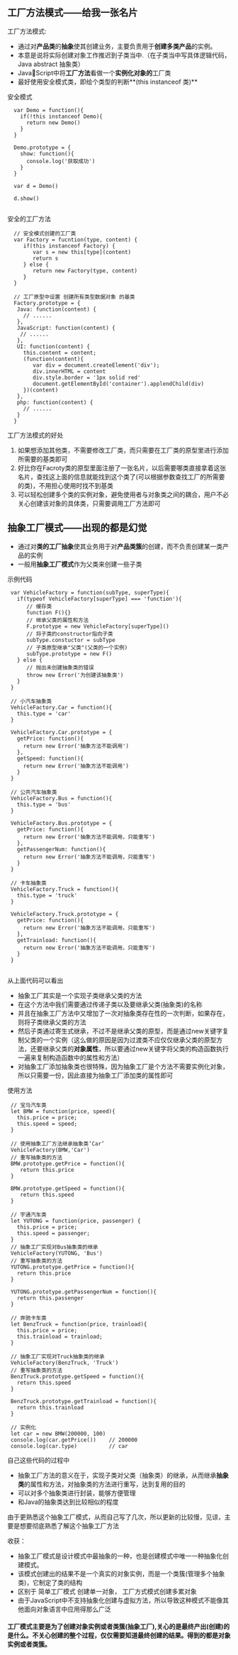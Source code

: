 ## 工厂方法模式——给我一张名片
工厂方法模式: 

* 通过对**产品类**的**抽象**使其创建业务，主要负责用于**创建多类产品**的实例。  
* 本意是说将实际创建对象工作推迟到子类当中.（在子类当中写具体逻辑代码，Java abstract 抽象类）
* JavaScript中将**工厂方法**看做一个**实例化对象的**工厂类
* 最好使用安全模式类，即给个类型的判断**(this instanceof 类)**

安全模式

```
  var Demo = function(){
    if(!this instanceof Demo){
      return new Demo()
    }
  }
  
  Demo.prototype = {
    show: function(){
      console.log('获取成功')
    }
  }
  
  var d = Demo()
  
  d.show()
  
```

安全的工厂方法

```
  // 安全模式创建的工厂类
  var Factory = fucntion(type, content) {
     if(this instanceof Factory) {
        var s = new this[type](content)
        return s
     } else {
        return new Factory(type, content)
     }
  }
  
  // 工厂原型中设置 创建所有类型数据对象 的基类
  Factory.prototype = {
   Java: function(content) {
     // ......
   },
   JavaScript: function(content) {
    // ......
   },
   UI: function(content) {
     this.content = content;
     (function(content){
        var div = document.createElement('div');
        div.innerHTML = content
        div.style.border = '1px solid red'
        document.getElementById('container').applendChild(div)
     })(content)
   },
   php: function(content) {
     // ......
   }
  }

```
工厂方法模式的好处

1. 如果想添加其他类，不需要修改工厂类，而只需要在工厂类的原型里进行添加所需要的基类即可
2. 好比你在Facroty类的原型里面注册了一张名片，以后需要哪类直接拿着这张名片，查找这上面的信息就能找到这个类了(可以根据参数查找工厂的所需要的类)，不用担心使用时找不到基类
3. 可以轻松创建多个类的实例对象，避免使用者与对象类之间的耦合，用户不必关心创建该对象的具体类，只需要调用工厂方法即可

## 抽象工厂模式——出现的都是幻觉

* 通过对**类的工厂抽象**使其业务用于对**产品类簇**的创建，而不负责创建某一类产品的实例
* 一般用**抽象工厂模式**作为父类来创建一些子类

示例代码

```
 var VehicleFactory = function(subType, superType){
   if(typeof VehicleFactory[superType] === 'function'){
      // 缓存类
      function F(){}
      // 继承父类的属性和方法
      F.prototype = new VehicleFactory[superType]()
      // 将子类的constructor指向子类
      subType.constuctor = subType
      // 子类原型继承"父类"(父类的一个实例)
      subType.prototype = new F()
   } else {
      // 抛出未创建抽象类的错误
      throw new Error('为创建该抽象类')
   }
 }
 
 // 小汽车抽象类
 VehicleFactory.Car = function(){
   this.type = 'car' 
 }
 
 VehicleFactory.Car.prototype = {
   getPrice: function(){
     return new Error('抽象方法不能调用')
   },
   getSpeed: function(){
     return new Error('抽象方法不能调用')
   }
 }
 
 // 公共汽车抽象类
 VehicleFactory.Bus = function(){
   this.type = 'bus'
 }
 
 VehicleFactory.Bus.prototype = {
   getPrice: function(){
     return new Error('抽象方法不能调用，只能重写')
   },
   getPassengerNum: function(){
     return new Error('抽象方法不能调用，只能重写')
   }
 }
 
 // 卡车抽象类
 VehicleFactory.Truck = function(){
   this.type = 'truck'
 }
 
 VehicleFactory.Truck.prototype = {
   getPrice: function(){
     return new Error('抽象方法不能调用，只能重写')
   },
   getTrainload: function(){
     return new Error('抽象方法不能调用，只能重写')
   }
 }
  
```

从上面代码可以看出

* 抽象工厂其实是一个实现子类继承父类的方法
* 在这个方法中我们需要通过传递子类以及要继承父类(抽象类)的名称
* 并且在抽象工厂方法中又增加了一次对抽象类存在性的一次判断，如果存在，则将子类继承父类的方法
* 然后子类通过寄生式继承，不过不是继承父类的原型，而是通过new关键字复制父类的一个实例（这么做的原因是因为过渡类不应仅仅继承父类的原型方法，还要继承父类的**对象属性**，所以要通过new关键字将父类的构造函数执行一遍来复制构造函数中的属性和方法）
* 对抽象工厂添加抽象类也很特殊，因为抽象工厂是个方法不需要实例化对象，所以只需要一份，因此直接为抽象工厂添加类的属性即可

使用方法

```
 // 宝马汽车类
 let BMW = function(price, speed){
   this.price = price;
   this.speed = speed;
 }
 
 // 使用抽象工厂方法继承抽象类‘Car’
 VehicleFactory(BMW,'Car')
 // 重写抽象类的方法
 BMW.prototype.getPrice = function(){
    return this.price
 }
 
 BMW.prototype.getSpeed = function(){
    return this.speed
 }
 
 // 宇通汽车类
 let YUTONG = function(price, passenger) {
   this.price = price;
   this.speed = passenger;
 }
 // 抽象工厂实现对Bus抽象类的继承
 VehicleFactory(YUTONG, 'Bus')
 // 重写抽象类的方法
 YUTONG.prototype.getPrice = function(){
   return this.price
 }
 
 YUTONG.prototype.getPassengerNum = function(){
   return this.passenger
 }
 
 // 奔驰卡车类
 let BenzTruck = function(price, trainload){
   this.price = price;
   this.trainload = trainload;
 }
 
 // 抽象工厂实现对Truck抽象类的继承
 VehicleFactory(BenzTruck, 'Truck')
 // 重写抽象类的方法
 BenzTruck.prototype.getSpeed = function(){
   return this.speed
 }
 
 BenzTruck.prototype.getTrainload = function(){
   return this.trainload
 }
 
 // 实例化
 let car = new BMW(200000, 100)
 console.log(car.getPrice())    // 200000
 console.log(car.type)          // car
```

自己这些代码的过程中

* 抽象工厂方法的意义在于，实现子类对父类（抽象类）的继承，从而继承**抽象类**的属性和方法，对抽象类的方法进行重写，达到复用的目的
* 可以对多个抽象类进行封装，能够方便管理
* 和Java的抽象类达到比较相似的程度

由于更熟悉这个抽象工厂模式，从而自己写了几次，所以更新的比较慢，见谅，主要是想要彻底熟悉了解这个抽象工厂方法

收获：

* 抽象工厂模式是设计模式中最抽象的一种，也是创建模式中唯一一种抽象化创建模式。
* 该模式创建出的结果不是一个真实的对象实例，而是一个类簇(管理多个抽象类)，它制定了类的结构
* 区别于 简单工厂模式 创建单一对象， 工厂方式模式创建多累对象
* 由于JavaScript中不支持抽象化创建与虚拟方法，所以导致这种模式不能像其他面向对象语言中应用得那么广泛

#### 工厂模式主要是为了创建对象实例或者类簇(抽象工厂),关心的是最终产出(创建)的是什么。不关心创建的整个过程，仅仅需要知道最终创建的结果。得到的都是对象实例或者类簇。